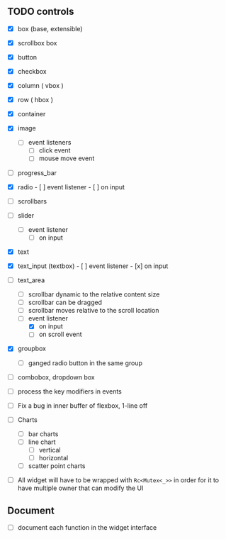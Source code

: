 
## TODO controls
- [x] box (base, extensible)
- [x] scrollbox box
- [X] button
- [x] checkbox
- [X] column ( vbox )
- [x] row ( hbox )
- [x] container
- [x] image
    - [ ] event listeners
        - [ ] click event
        - [ ] mouse move event
- [ ] progress_bar
- [x] radio
      - [ ] event listener
        - [ ] on input
- [ ] scrollbars
- [ ] slider
    - [ ] event listener
       - [ ] on input
- [x] text
- [X] text_input (textbox)
       - [ ] event listener
       - [x] on input
- [ ] text_area
    - [ ] scrollbar dynamic to the relative content size
    - [ ] scrollbar can be dragged
    - [ ] scrollbar moves relative to the scroll location
    - [ ] event listener
         - [X] on input
         - [ ] on scroll event
- [X] groupbox
    - [ ] ganged radio button in the same group
- [ ] combobox, dropdown box

- [ ] process the key modifiers in events
- [ ] Fix a bug in inner buffer of flexbox, 1-line off
- [ ] Charts
   - [ ] bar charts
   - [ ] line chart
       - [ ] vertical
       - [ ] horizontal
   - [ ] scatter point charts
- [ ] All widget will have to be wrapped with `Rc<Mutex<_>>` in order
 for it to have multiple owner that can modify the UI

## Document
- [ ] document each function in the widget interface
